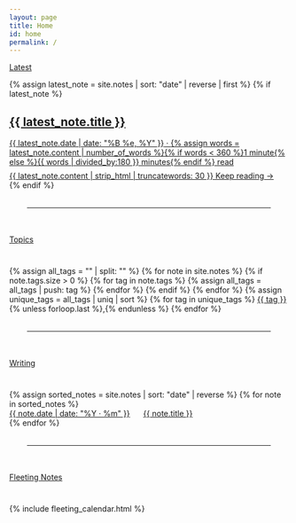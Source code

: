 ```yaml
---
layout: page
title: Home
id: home
permalink: /
---
```


<div class="wrap">
  <p><a href="/notes/latest" class="muted font-ui">Latest</a></p>

  {% assign latest_note = site.notes | sort: "date" | reverse | first %}
  {% if latest_note %}
  <div>
    <a href="{{ site.baseurl }}{{ latest_note.url }}" class="plain">
      <h2>{{ latest_note.title }}</h2>
      <div class="metadata muted small pb font-ui">
        <time datetime="{{ latest_note.date }}">{{ latest_note.date | date: "%B %e, %Y" }}</time> · <span class="reading-time" title="Estimated read time">{% assign words = latest_note.content | number_of_words %}{% if words < 360 %}1 minute{% else %}{{ words | divided_by:180 }} minutes{% endif %} read</span>
      </div>
      <div class="small muted">
        {{ latest_note.content | strip_html | truncatewords: 30 }} Keep reading →
      </div>  
    </a>
  </div>
  {% endif %}

  <hr class="mn2 ms2">

  <p class="muted font-ui" style="margin-top: 3rem; margin-bottom: 2.5rem;"><a href="/topics" class="muted internal-link font-ui">Topics</a></p>

  <div class="line-height-loose">
    {% assign all_tags = "" | split: "" %}
    {% for note in site.notes %}
      {% if note.tags.size > 0 %}
        {% for tag in note.tags %}
          {% assign all_tags = all_tags | push: tag %}
        {% endfor %}
      {% endif %}
    {% endfor %}
    {% assign unique_tags = all_tags | uniq | sort %}
    {% for tag in unique_tags %}
      <a href="/topics/{{ tag | slugify }}" class="internal-link">{{ tag }}</a>{% unless forloop.last %}<span class="muted">,</span>{% endunless %}
    {% endfor %}
  </div>

  <hr class="mn2 ms2">

  <p class="muted font-ui" style="margin-top: 3rem; margin-bottom: 2.5rem;"><a href="/writing" class="muted internal-link">Writing</a></p>

  <ul class="list-plain tabular-nums">
    {% assign sorted_notes = site.notes | sort: "date" | reverse %}
    {% for note in sorted_notes %}
      <li>
        <a href="{{ site.baseurl }}{{ note.url }}" class="internal-link plain">
          <flex class="align-baseline">
            <span class="muted ppr flex-shrink small mh nowrap font-ui">{{ note.date | date: "%Y · %m" }}</span>
            <u>{{ note.title }}</u>
          </flex>
        </a>
      </li>
    {% endfor %}
  </ul>

  <hr class="mn2 ms2">

  <p class="muted font-ui" style="margin-top: 3rem; margin-bottom: 2.5rem;"><a href="/fleeting" class="muted internal-link">Fleeting&nbsp;Notes</a></p>

  {% include fleeting_calendar.html %}
</div>

<style>
  .wrapper {
    max-width: 46em;
  }
  
  .wrap {
    margin-bottom: 2rem;
  }
  
  .list-plain {
    list-style: none;
    padding: 0;
    margin: 0;
  }
  
  .mn2 {
    margin: 2rem 0;
  }
  
  .ms2 {
    margin-left: 2rem;
    margin-right: 2rem;
  }
  
  .ppr {
    padding-right: 1rem;
  }
  
  .pb {
    padding-bottom: 0.5rem;
  }
  
  .mh {
    margin-right: 0.5rem;
  }
  
  flex, .flex {
    display: flex;
  }
  
  .align-baseline {
    align-items: baseline;
  }
  
  .flex-shrink {
    flex-shrink: 1;
  }
  
  u {
    text-decoration: none;
    border-bottom: 1px solid var(--color-tx-muted);
  }
  
  a.plain:hover u {
    border-color: var(--color-tx-normal);
  }
</style>
